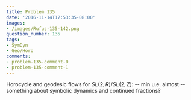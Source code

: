 ```yaml
---
title: Problem 135
date: '2016-11-14T17:53:35-08:00'
images:
- /images/Rufus-135-142.png
question_number: 135
tags:
- SymDyn
- Geo/Horo
comments:
- problem-135-comment-0
- problem-135-comment-1
---
```

Horocycle and geodesic flows for $SL(2,R)/SL(2,Z)$: \-- min u.e. almost \--
something about symbolic dynamics and continued fractions?

